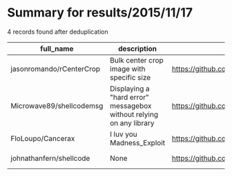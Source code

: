 
# Summary for results/2015/11/17
    
4 records found after deduplication

| full_name | description | html_url | matched_list | matched_count | pushed_at | size | stargazers_count | language | forks_count | vul_ids |
|--------------------------|---------------------------------------------------------------------|---------------------------------------------|----------------|-----------------|---------------------------|--------|--------------------|------------|---------------|-----------|
| jasonromando/rCenterCrop | Bulk center crop image with specific size | https://github.com/jasonromando/rCenterCrop | ['rce'] | 1 | 2015-11-17 03:55:24+00:00 | 798 | 0 | PHP | 0 | [] |
| Microwave89/shellcodemsg | Displaying a "hard error" messagebox without relying on any library | https://github.com/Microwave89/shellcodemsg | ['shellcode'] | 1 | 2015-11-17 22:11:30+00:00 | 19197 | 2 | C | 1 | [] |
| FloLoupo/Cancerax | I luv you Madness_Exploit | https://github.com/FloLoupo/Cancerax | ['exploit'] | 1 | 2015-11-17 19:18:58+00:00 | 0 | 0 | nan | 0 | [] |
| johnathanfern/shellcode | None | https://github.com/johnathanfern/shellcode | ['shellcode'] | 1 | 2015-11-17 21:19:58+00:00 | 0 | 0 | | 0 | [] |
